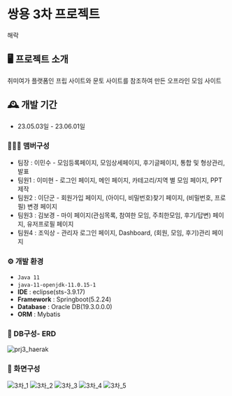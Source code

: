 # 쌍용 3차 프로젝트
해락

## 🖥️ 프로젝트 소개
취미여가 플랫폼인 프립 사이트와 문토 사이트를 참조하여 만든 오프라인 모임 사이트
<br>

## 🕰️ 개발 기간
* 23.05.03일 - 23.06.01일

### 🧑‍🤝‍🧑 맴버구성
 - 팀장  : 이민수 - 모임등록페이지, 모임상세페이지, 후기글페이지, 통합 및 형상관리, 발표
 - 팀원1 : 이미현 - 로그인 페이지, 메인 페이지, 카테고리/지역 별 모임 페이지, PPT 제작
 - 팀원2 : 이단군 - 회원가입 페이지, (아이디, 비밀번호)찾기 페이지, (비밀번호, 프로필) 변경 페이지
 - 팀원3 : 김보경 - 마이 페이지(관심목록, 참여한 모임, 주최한모임, 후기/답변) 페이지, 유저프로필 페이지
 - 팀원4 : 조익상 - 관리자 로그인 페이지, Dashboard, (회원, 모임, 후기)관리 페이지

### ⚙️ 개발 환경
- `Java 11`
- `java-11-openjdk-11.0.15-1`
- **IDE** : eclipse(sts-3.9.17)
- **Framework** : Springboot(5.2.24)
- **Database** : Oracle DB(19.3.0.0.0)
- **ORM** : Mybatis

### 📕 DB구성- ERD
![prj3_haerak](https://github.com/ahshdhfh/prj_3/assets/51796947/55be4ea3-bd8d-4191-baae-9592b2c0990d)

### 📌 화면구성
![3차_1](https://github.com/ahshdhfh/prj_3/assets/51796947/cd417cda-685c-41ac-93c8-686473c5782d)
![3차_2](https://github.com/ahshdhfh/prj_3/assets/51796947/6f1f77f4-0820-48c6-838e-dfd653135159)
![3차_3](https://github.com/ahshdhfh/prj_3/assets/51796947/6093125d-761c-4c34-ad85-d14a63e5ade0)
![3차_4](https://github.com/ahshdhfh/prj_3/assets/51796947/1e74e586-a75b-4053-81f0-1e0e797398c5)
![3차_5](https://github.com/ahshdhfh/prj_3/assets/51796947/00c59606-c503-4224-afe7-ee155d4c4eb9)





